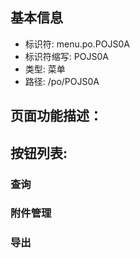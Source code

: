 
## 基本信息

- 标识符: menu.po.POJS0A
- 标识符缩写: POJS0A
- 类型: 菜单
- 路径: /po/POJS0A

## 页面功能描述：





## 按钮列表:


### 查询



### 附件管理



### 导出


